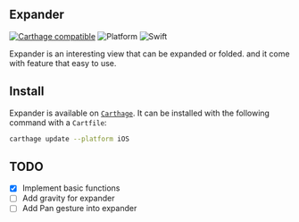## Expander

[![Carthage compatible](https://img.shields.io/badge/Carthage-compatible-4BC51D.svg?style=flat)](https://github.com/Carthage/Carthage) ![Platform](https://img.shields.io/badge/platform-iOS-4BC51D.svg) ![Swift](https://img.shields.io/badge/Swift-4.0-4BC51D.svg)

Expander is an interesting view that can be expanded or folded. and it come with feature that easy to use.

## Install
Expander is available on [`Carthage`](https://github.com/Carthage/Carthage). It can be installed with the following command with a `Cartfile`:

```sh
carthage update --platform iOS
```

## TODO
- [x] Implement basic functions  
- [ ] Add gravity for expander  
- [ ] Add Pan gesture into expander  
